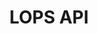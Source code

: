 ---
layout: swagger
title: LOPS API
permalink: /api/lops
swagger-src: https://raw.githubusercontent.com/Opetushallitus/eperusteet-ylops/master/generated/ylops-ext.spec.json
---